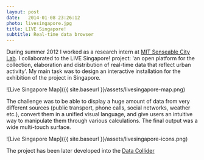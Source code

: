 ```yaml
---
layout: post
date:   2014-01-08 23:26:12
photo: livesingapore.jpg
title: LIVE Singapore!
subtitle: Real-time data browser
---
```


During summer 2012 I worked as a research intern at [MIT Senseable City Lab](http://senseable.mit.edu). I collaborated to the LIVE Singapore! project: 'an open platform for the collection, elaboration and distribution of real-time data that reflect urban activity'. My main task was to design an interactive installation for the exhibition of the project in Singapore. 

![Live Singapore Map]({{ site.baseurl }}/assets/livesingapore-map.png)

The challenge was to be able to display a huge amount of data from very different sources (public transport, phone calls, social networks, weather etc.), convert them in a unified visual language, and give users an intuitive way to manipulate them through various calculations. The final output was a wide multi-touch surface.

![Live Singapore Map]({{ site.baseurl }}/assets/livesingapore-icons.png)

The project has been later developed into the [Data Collider](http://datacollider.io)